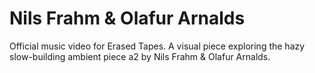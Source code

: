 # Nils Frahm & Olafur Arnalds
Official music video for Erased Tapes. A visual piece exploring the hazy slow-building ambient piece a2 by Nils Frahm & Olafur Arnalds.